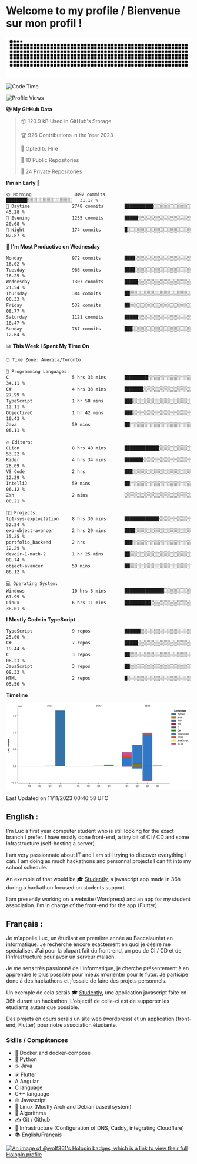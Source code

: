 # Welcome to my profile / Bienvenue sur mon profil !

![snake gif](https://github.com/wolf-361/wolf-361/blob/output/github-contribution-grid-snake.svg)

<!--START_SECTION:waka-->
![Code Time](http://img.shields.io/badge/Code%20Time-454%20hrs%2041%20mins-blue)

![Profile Views](http://img.shields.io/badge/Profile%20Views-0-blue)

**🐱 My GitHub Data** 

> 📦 120.9 kB Used in GitHub's Storage 
 > 
> 🏆 926 Contributions in the Year 2023
 > 
> 💼 Opted to Hire
 > 
> 📜 10 Public Repositories 
 > 
> 🔑 24 Private Repositories 
 > 
**I'm an Early 🐤** 

```text
🌞 Morning                1892 commits        ████████░░░░░░░░░░░░░░░░░   31.17 % 
🌆 Daytime                2748 commits        ███████████░░░░░░░░░░░░░░   45.28 % 
🌃 Evening                1255 commits        █████░░░░░░░░░░░░░░░░░░░░   20.68 % 
🌙 Night                  174 commits         █░░░░░░░░░░░░░░░░░░░░░░░░   02.87 % 
```
📅 **I'm Most Productive on Wednesday** 

```text
Monday                   972 commits         ████░░░░░░░░░░░░░░░░░░░░░   16.02 % 
Tuesday                  986 commits         ████░░░░░░░░░░░░░░░░░░░░░   16.25 % 
Wednesday                1307 commits        █████░░░░░░░░░░░░░░░░░░░░   21.54 % 
Thursday                 384 commits         ██░░░░░░░░░░░░░░░░░░░░░░░   06.33 % 
Friday                   532 commits         ██░░░░░░░░░░░░░░░░░░░░░░░   08.77 % 
Saturday                 1121 commits        █████░░░░░░░░░░░░░░░░░░░░   18.47 % 
Sunday                   767 commits         ███░░░░░░░░░░░░░░░░░░░░░░   12.64 % 
```


📊 **This Week I Spent My Time On** 

```text
🕑︎ Time Zone: America/Toronto

💬 Programming Languages: 
C                        5 hrs 33 mins       █████████░░░░░░░░░░░░░░░░   34.11 % 
C#                       4 hrs 33 mins       ███████░░░░░░░░░░░░░░░░░░   27.99 % 
TypeScript               1 hr 58 mins        ███░░░░░░░░░░░░░░░░░░░░░░   12.11 % 
ObjectiveC               1 hr 42 mins        ███░░░░░░░░░░░░░░░░░░░░░░   10.43 % 
Java                     59 mins             ██░░░░░░░░░░░░░░░░░░░░░░░   06.11 % 

🔥 Editors: 
CLion                    8 hrs 40 mins       █████████████░░░░░░░░░░░░   53.22 % 
Rider                    4 hrs 34 mins       ███████░░░░░░░░░░░░░░░░░░   28.09 % 
VS Code                  2 hrs               ███░░░░░░░░░░░░░░░░░░░░░░   12.29 % 
IntelliJ                 59 mins             ██░░░░░░░░░░░░░░░░░░░░░░░   06.12 % 
Zsh                      2 mins              ░░░░░░░░░░░░░░░░░░░░░░░░░   00.21 % 

🐱‍💻 Projects: 
tp1-sys-exploitation     8 hrs 30 mins       █████████████░░░░░░░░░░░░   52.24 % 
exo-object-avancer       2 hrs 29 mins       ████░░░░░░░░░░░░░░░░░░░░░   15.25 % 
portfolio_backend        2 hrs               ███░░░░░░░░░░░░░░░░░░░░░░   12.29 % 
devoir-1-math-2          1 hr 25 mins        ██░░░░░░░░░░░░░░░░░░░░░░░   08.74 % 
object-avancer           59 mins             ██░░░░░░░░░░░░░░░░░░░░░░░   06.12 % 

💻 Operating System: 
Windows                  10 hrs 6 mins       ███████████████░░░░░░░░░░   61.99 % 
Linux                    6 hrs 11 mins       ██████████░░░░░░░░░░░░░░░   38.01 % 
```

**I Mostly Code in TypeScript** 

```text
TypeScript               9 repos             ██████░░░░░░░░░░░░░░░░░░░   25.00 % 
C#                       7 repos             █████░░░░░░░░░░░░░░░░░░░░   19.44 % 
C                        3 repos             ██░░░░░░░░░░░░░░░░░░░░░░░   08.33 % 
JavaScript               3 repos             ██░░░░░░░░░░░░░░░░░░░░░░░   08.33 % 
HTML                     2 repos             █░░░░░░░░░░░░░░░░░░░░░░░░   05.56 % 
```



**Timeline**

![Lines of Code chart](https://raw.githubusercontent.com/wolf-361/wolf-361/main/assets/bar_graph.png)


 Last Updated on 11/11/2023 00:46:58 UTC
<!--END_SECTION:waka-->

## English : 

I'm Luc a first year computer student who is still looking for the exact branch I prefer. I have mostly done front-end, a tiny bit of CI / CD and some infrastructure (self-hosting a server).

I am very passionnate about IT and I am still trying to discover everything I can. I am doing as much hackathons and personnal projects I can fit into my school schedule.

An exemple of that would be 🎓 [Studently](https://github.com/wolf-361/Studently-CodeJam12), a javascript app made in 36h during a hackathon focused on students support.

I am presently working on a website (Wordpress) and an app for my student association. I'm in charge of the front-end for the app (Flutter).

## Français :

Je m'appelle Luc, un étudiant en première année au Baccalauréat en informatique. Je recherche encore exactement en quoi je désire me spécialiser. J'ai pour la plupart fait du front-end, un peu de CI / CD et de l'infrastructure pour avoir un serveur maison.

Je me sens très passionné de l'informatique, je cherche présentement à en apprendre le plus possible pour mieux m'orienter pour le futur. Je participe donc à des hackathons et j'essaie de faire des projets personnels.

Un exemple de cela serais 🎓 [Studently](https://github.com/wolf-361/Studently-CodeJam12), une application javascript faite en 36h durant un hackathon. L'objectif de celle-ci est de supporter les étudiants autant que possible.

Des projets en cours serais un site web (wordpress) et un application (front-end, Flutter) pour notre association étudiante.

###  Skills / Compétences

* 🐋 Docker and docker-compose
* 🐍 Python
* ☕ Java
* ℱ Flutter
* A Angular
* C language
* C++ language
* 🌐 Javascript
* 🐧 Linux (Mostly Arch and Debian based system)
* 🧩 Algorithms
* ✍️ Git / Github
* 📜 Infrastructure (Configuration of DNS, Caddy, integrating Cloudflare)
* 📚 English/Français

[![An image of @wolf361's Holopin badges, which is a link to view their full Holopin profile](https://holopin.me/wolf361)](https://holopin.io/@wolf361)


